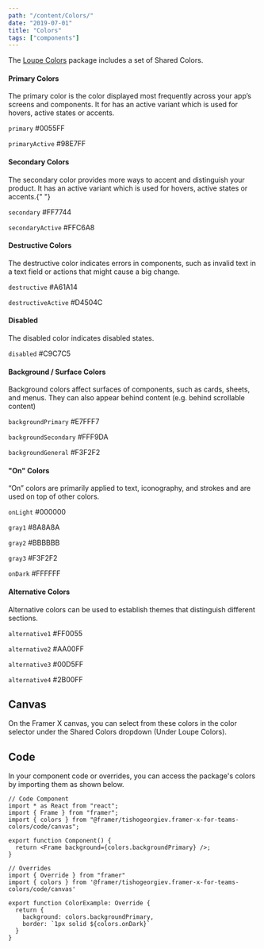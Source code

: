 ```yaml
---
path: "/content/Colors/"
date: "2019-07-01"
title: "Colors"
tags: ["components"]
---
```


The [Loupe Colors](https://store.framer.com/package/tishogeorgiev/framer-x-for-teams-colors) package includes a set of Shared Colors.

<h4>Primary Colors</h4>

<p>
The primary color is the color displayed most frequently across your
app’s screens and components. It for has an active variant which is used
for hovers, active states or accents.
</p>

<p>
<p
  style={{
    paddingLeft: 10,
    marginBottom: 0,
    color: "white",
    background: "#0055ff"
  }}
>
  <code>primary</code> #0055FF
</p>
</p>

<p>
<p
  style={{
    paddingLeft: 10,
    marginBottom: 0,
    color: "black",
    background: "#98E7FF"
  }}
>
  <code>primaryActive</code> #98E7FF
</p>
</p>

<h4>Secondary Colors</h4>

<p>
The secondary color provides more ways to accent and distinguish your
product. It has an active variant which is used for hovers, active
states or accents.{" "}
</p>

<p>
<p
  style={{
    paddingLeft: 10,
    marginBottom: 0,
    color: "black",
    background: "#FF7744"
  }}
>
  <code>secondary</code> #FF7744
</p>
</p>

<p>
<p
  style={{
    paddingLeft: 10,
    marginBottom: 0,
    color: "black",
    background: "#FFC6A8"
  }}
>
  <code>secondaryActive</code> #FFC6A8
</p>
</p>

<h4>Destructive Colors</h4>

<p>
The destructive color indicates errors in components, such as invalid
text in a text field or actions that might cause a big change.
</p>

<p>
<p
  style={{
    paddingLeft: 10,
    marginBottom: 0,
    color: "white",
    background: "#A61A14"
  }}
>
  <code>destructive</code> #A61A14
</p>
</p>
<p>
<p
  style={{
    paddingLeft: 10,
    marginBottom: 0,
    color: "black",
    background: "#D4504C"
  }}
>
  <code>destructiveActive</code> #D4504C
</p>
</p>

<h4 id="disabled">Disabled</h4>

<p>The disabled color indicates disabled states. </p>

<p>
<p
  style={{
    paddingLeft: 10,
    marginBottom: 0,
    color: "black",
    background: "#C9C7C5"
  }}
>
  <code>disabled</code> #C9C7C5
</p>
</p>

<h4>Background / Surface Colors</h4>

<p>
Background colors affect surfaces of components, such as cards, sheets,
and menus. They can also appear behind content (e.g. behind scrollable
content)
</p>

<p>
<p
  style={{
    paddingLeft: 10,
    marginBottom: 0,
    color: "black",
    background: "#E7FFF7"
  }}
>
  <code>backgroundPrimary</code> #E7FFF7
</p>
</p>
<p>
<p
  style={{
    paddingLeft: 10,
    marginBottom: 0,
    color: "black",
    background: "#FFF9DA"
  }}
>
  <code>backgroundSecondary</code> #FFF9DA
</p>
</p>
<p>
<p
  style={{
    paddingLeft: 10,
    marginBottom: 0,
    color: "black",
    background: "#F3F2F2"
  }}
>
  <code>backgroundGeneral</code> #F3F2F2
</p>
</p>

<h4>"On" Colors</h4>

<p>
“On” colors are primarily applied to text, iconography, and strokes and
are used on top of other colors.
</p>

<p>
<p
  style={{
    paddingLeft: 10,
    marginBottom: 0,
    color: "white",
    background: "#000000"
  }}
>
  <code>onLight</code> #000000
</p>
</p>
<p>
<p
  style={{
    paddingLeft: 10,
    marginBottom: 0,
    color: "black",
    background: "#8A8A8A"
  }}
>
  <code>gray1</code> #8A8A8A
</p>
</p>
<p>
<p
  style={{
    paddingLeft: 10,
    marginBottom: 0,
    color: "black",
    background: "#BBBBBB"
  }}
>
  <code>gray2</code> #BBBBBB
</p>
</p>
<p>
<p
  style={{
    paddingLeft: 10,
    marginBottom: 0,
    color: "black",
    background: "#F3F2F2"
  }}
>
  <code>gray3</code> #F3F2F2
</p>
</p>
<p>
<p
  style={{
    paddingLeft: 10,
    marginBottom: 0,
    color: "black",
    background: "#FFFFFF"
  }}
>
  <code>onDark</code> #FFFFFF
</p>
</p>

<h4>Alternative Colors</h4>

<p>
Alternative colors can be used to establish themes that distinguish
different sections.
</p>

<p>
<p
  style={{
    paddingLeft: 10,
    marginBottom: 0,
    color: "black",
    background: "#FF0055"
  }}
>
  <code>alternative1</code> #FF0055
</p>
</p>
<p>
<p
  style={{
    paddingLeft: 10,
    marginBottom: 0,
    color: "black",
    background: "#AA00FF"
  }}
>
  <code>alternative2</code> #AA00FF
</p>
</p>
<p>
<p
  style={{
    paddingLeft: 10,
    marginBottom: 0,
    color: "black",
    background: "#00D5FF"
  }}
>
  <code>alternative3</code> #00D5FF
</p>
</p>
<p>
<p
  style={{
    paddingLeft: 10,
    marginBottom: 0,
    color: "white",
    background: "#2B00FF"
  }}
>
  <code>alternative4</code> #2B00FF
</p>
</p>

## Canvas

On the Framer X canvas, you can select from these colors in the color selector
under the Shared Colors dropdown (Under Loupe Colors).

## Code

In your component code or overrides, you can access the package's colors by
importing them as shown below.

```tsx
// Code Component
import * as React from "react";
import { Frame } from "framer";
import { colors } from "@framer/tishogeorgiev.framer-x-for-teams-colors/code/canvas";

export function Component() {
  return <Frame background={colors.backgroundPrimary} />;
}
```

```tsx
// Overrides
import { Override } from "framer"
import { colors } from '@framer/tishogeorgiev.framer-x-for-teams-colors/code/canvas'

export function ColorExample: Override {
  return {
    background: colors.backgroundPrimary,
    border: `1px solid ${colors.onDark}`
  }
}
```
